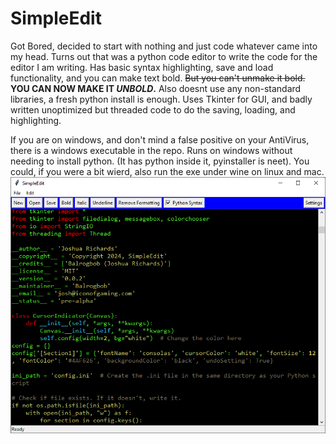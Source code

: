 # SimpleEdit
Got Bored, decided to start with nothing and just code whatever came into my head. Turns out that was a python code editor to write the code for the editor I am writing. Has basic syntax highlighting, save and load functionality, and you can make text bold. ~~But you can't unmake it bold.~~ **YOU CAN NOW MAKE IT _UNBOLD_.** Also doesnt use any non-standard libraries, a fresh python install is enough. Uses Tkinter for GUI, and badly written unoptimized but threaded code to do the saving, loading, and highlighting.

If you are on windows, and don't mind a false positive on your AntiVirus, there is a windows executable in the repo. Runs on windows without needing to install python. (It has python inside it, pyinstaller is neet). You could, if you were a bit wierd, also run the exe under wine on linux and mac.
![ScreenShot](2024-12-04-3.png)
